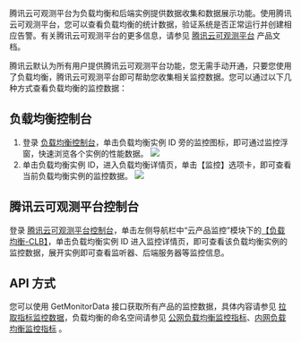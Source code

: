 腾讯云可观测平台为负载均衡和后端实例提供数据收集和数据展示功能。使用腾讯云可观测平台，您可以查看负载均衡的统计数据，验证系统是否正常运行并创建相应告警。有关腾讯云可观测平台的更多信息，请参见 [腾讯云可观测平台](https://intl.cloud.tencent.com/doc/product/248) 产品文档。

腾讯云默认为所有用户提供腾讯云可观测平台功能，您无需手动开通，只要您使用了负载均衡，腾讯云可观测平台即可帮助您收集相关监控数据。您可以通过以下几种方式查看负载均衡的监控数据：

## 负载均衡控制台
1. 登录 [负载均衡控制台](https://console.cloud.tencent.com/clb)，单击负载均衡实例 ID 旁的监控图标，即可通过监控浮窗，快速浏览各个实例的性能数据。
![](https://main.qcloudimg.com/raw/6580c81d6fd1eee2234fcb5262a976bb.png)
2. 单击负载均衡实例 ID，进入负载均衡详情页，单击【监控】选项卡，即可查看当前负载均衡实例的监控数据。
![](https://main.qcloudimg.com/raw/3eb231b336c9325ae16bfe2937e41b39.png)

## 腾讯云可观测平台控制台
登录 [腾讯云可观测平台控制台](https://console.cloud.tencent.com/monitor/overview)，单击左侧导航栏中“云产品监控”模块下的[【负载均衡-CLB】](https://console.cloud.tencent.com/monitor/clb)，单击负载均衡实例 ID 进入监控详情页，即可查看该负载均衡实例的监控数据，展开实例即可查看监听器、后端服务器等监控信息。

## API 方式
您可以使用 GetMonitorData 接口获取所有产品的监控数据，具体内容请参见 [拉取指标监控数据](https://intl.cloud.tencent.com/document/product/248/33881)，负载均衡的命名空间请参见 [公网负载均衡监控指标](https://intl.cloud.tencent.com/document/product/248/10997)、[内网负载均衡监控指标](https://intl.cloud.tencent.com/document/product/248/39529) 。
